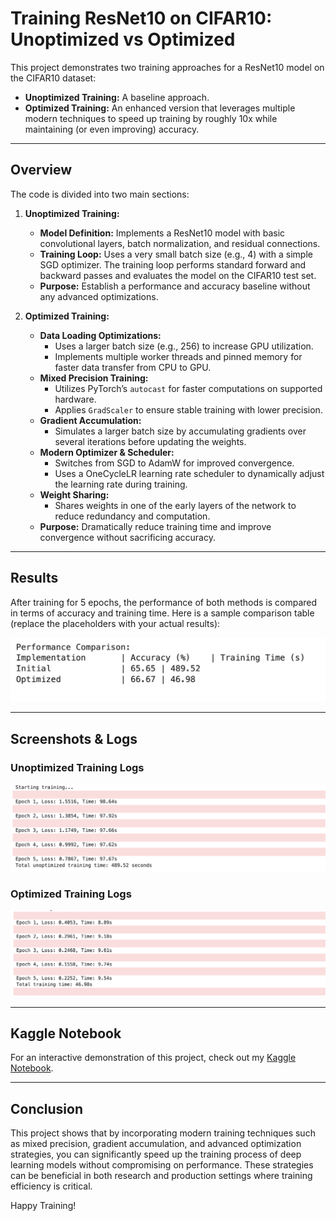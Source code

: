 # Training ResNet10 on CIFAR10: Unoptimized vs Optimized

This project demonstrates two training approaches for a ResNet10 model on the CIFAR10 dataset:
- **Unoptimized Training:** A baseline approach.
- **Optimized Training:** An enhanced version that leverages multiple modern techniques to speed up training by roughly 10x while maintaining (or even improving) accuracy.

---

## Overview

The code is divided into two main sections:

1. **Unoptimized Training:**  
   - **Model Definition:** Implements a ResNet10 model with basic convolutional layers, batch normalization, and residual connections.
   - **Training Loop:** Uses a very small batch size (e.g., 4) with a simple SGD optimizer. The training loop performs standard forward and backward passes and evaluates the model on the CIFAR10 test set.
   - **Purpose:** Establish a performance and accuracy baseline without any advanced optimizations.

2. **Optimized Training:**  
   - **Data Loading Optimizations:**  
     - Uses a larger batch size (e.g., 256) to increase GPU utilization.
     - Implements multiple worker threads and pinned memory for faster data transfer from CPU to GPU.
   - **Mixed Precision Training:**  
     - Utilizes PyTorch’s `autocast` for faster computations on supported hardware.
     - Applies `GradScaler` to ensure stable training with lower precision.
   - **Gradient Accumulation:**  
     - Simulates a larger batch size by accumulating gradients over several iterations before updating the weights.
   - **Modern Optimizer & Scheduler:**  
     - Switches from SGD to AdamW for improved convergence.
     - Uses a OneCycleLR learning rate scheduler to dynamically adjust the learning rate during training.
   - **Weight Sharing:**  
     - Shares weights in one of the early layers of the network to reduce redundancy and computation.
   - **Purpose:** Dramatically reduce training time and improve convergence without sacrificing accuracy.

---

## Results

After training for 5 epochs, the performance of both methods is compared in terms of accuracy and training time. Here is a sample comparison table (replace the placeholders with your actual results):

![alt text](image.png)

---

## Screenshots & Logs

### Unoptimized Training Logs


![Unoptimized Training Log](image-1.png)

### Optimized Training Logs


![Optimized Training Log](image-2.png)

---

## Kaggle Notebook

For an interactive demonstration of this project, check out my [Kaggle Notebook](https://www.kaggle.com/code/faizal0337/s28-towards-optimization-of-resnet10-for-cifar10).

---

## Conclusion

This project shows that by incorporating modern training techniques such as mixed precision, gradient accumulation, and advanced optimization strategies, you can significantly speed up the training process of deep learning models without compromising on performance. These strategies can be beneficial in both research and production settings where training efficiency is critical.

Happy Training!
